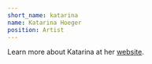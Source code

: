 ```yaml
---
short_name: katarina
name: Katarina Hoeger
position: Artist
---
```

Learn more about Katarina at her [website](https://www.katarinahoeger.com/).
